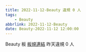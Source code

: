 ```yaml
---
title: 2022-11-12-Beauty 違規 0 人
tags:
    - Beauty
abbrlink: 2022-11-12-Beauty
date: Beauty-2022-11-12 12:00:00
---
```

Beauty 板 [板規連結](https://www.ptt.cc/bbs/Beauty/M.1630069980.A.84B.html)
昨天違規 0 人
